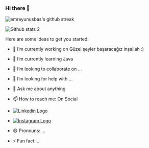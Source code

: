 ### Hi there 👋


![emreyunusbas's github streak](https://github-readme-streak-stats.herokuapp.com/?user=emreyunusbas&theme=blue-green)

![Github stats 2](https://github-readme-stats.vercel.app/api?username=emreyunusbas&show_icons=true&theme=radical)

Here are some ideas to get you started:

- 🔭 I’m currently working on Güzel şeyler başaracağız inşallah :)
- 🌱 I’m currently learning Java
- 👯 I’m looking to collaborate on ...
- 🤔 I’m looking for help with ...
- 💬 Ask me about anything
- 📫 How to reach me: On Social
- [![Linkedin Logo](https://github.com/emreyunusbas/emreyunusbas/assets/116023532/2d00ecc4-4a99-4469-ba59-1240afbbe692)](https://www.linkedin.com/in/yunus-emre-ba%C5%9F/)
- [![İnstagram Logo](https://github.com/emreyunusbas/emreyunusbas/assets/116023532/c8983338-bf82-4b54-b933-3055f82fb22b)](https://instagram.com/shqiptaryeb)

- 😄 Pronouns: ...
- ⚡ Fun fact: ...


